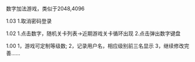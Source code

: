 数字加法游戏，类似于2048,4096

1.03
1.取消密码登录

1.02
1.点击数字，随机关卡列表->近期游戏关卡循环出现
2.点击弹出数字键盘

1.00
1，游戏可定制等级数;
2，记录用户名，相应级别前三名显示
3，继续修改完善......
